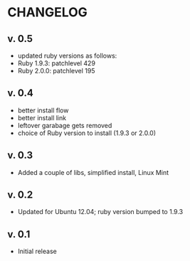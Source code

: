 # CHANGELOG

## v. 0.5

* updated ruby versions as follows:
* Ruby 1.9.3: patchlevel 429
* Ruby 2.0.0: patchlevel 195


## v. 0.4

* better install flow
* better install link
* leftover garabage gets removed
* choice of Ruby version to install (1.9.3 or 2.0.0)

## v. 0.3

* Added a couple of libs, simplified install, Linux Mint

## v. 0.2

* Updated for Ubuntu 12.04; ruby version bumped to 1.9.3

## v. 0.1

* Initial release
